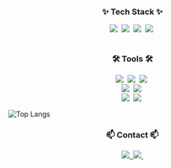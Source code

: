 <!--타이틀 부분-->
<!--<div align="center">-->
<!--  <img src="https://github.com/oka1313/oka1313/assets/101691440/92118a53-c5b6-40bc-b130-bf8c398d7b51" />-->
<!--</div>-->

<!--내용 부분-->
<h3 align="center">✨ Tech Stack ✨</h3>
<div align="center">
  <img src="https://img.shields.io/badge/python-3670A0?style=for-the-badge&logo=python&logoColor=ffdd54" />&nbsp
  <img src="https://img.shields.io/badge/pandas-150458.svg?style=for-the-badge&logo=pandas&logoColor=white" />&nbsp
  <img src="https://img.shields.io/badge/numpy-4d77cf.svg?style=for-the-badge&logo=numpy&logoColor=white" />&nbsp
  <img src="https://img.shields.io/badge/Matplotlib-11557c.svg?style=for-the-badge&logo=Matplotlib&logoColor=white" />&nbsp
</div>

<br>

<!--<h3 align="center">📚 Studying 📚</h3>-->
<!--<div align="center">-->
<!--  <img src="https://img.shields.io/badge/typescript-007ACC.svg?style=for-the-badge&logo=typescript&logoColor=white" />&nbsp-->
<!--  <img src="https://img.shields.io/badge/React%20Query-FF4154?style=for-the-badge&logo=react%20query&logoColor=white" />&nbsp-->
<!--  <img src="https://img.shields.io/badge/Recoil-3578E5?style=for-the-badge&logo=recoil&logoColor=white" />&nbsp-->
<!--</div>-->
<!--<br>-->

<h3 align="center">🛠 Tools 🛠</h3>
<div align="center">
  <img src="https://img.shields.io/badge/git-F05033.svg?style=for-the-badge&logo=git&logoColor=white" />&nbsp
  <img src="https://img.shields.io/badge/github-181717.svg?style=for-the-badge&logo=github&logoColor=white" />&nbsp
  <img src="https://img.shields.io/badge/Notion-F3F3F3.svg?style=for-the-badge&logo=notion&logoColor=black" />&nbsp
</div>

<div align="center">
  <img src="https://img.shields.io/badge/adobe%20photoshop-08253c.svg?style=for-the-badge&logo=adobe%20photoshop&logoColor=37abff" />&nbsp
  <img src="https://img.shields.io/badge/figma-F24E1E.svg?style=for-the-badge&logo=figma&logoColor=white" />&nbsp
</div>

<div align="center">
  <img src="https://img.shields.io/badge/VSCode-2C2C32.svg?style=for-the-badge&logo=visual-studio-code&logoColor=22ABF3" />&nbsp
  <img src="https://img.shields.io/badge/jupyter-2C2C32.svg?style=for-the-badge&logo=jupyter&logoColor=F37726" />&nbsp
<!--   <img src="https://img.shields.io/badge/Colab-2C2C32.svg?style=for-the-badge&logo=googlecolab&logoColor=F9AB00" />&nbsp -->
</div>

<!--   ![Anurag's GitHub stats](https://github-readme-stats.vercel.app/api?username=ryujunhyeong&show_icons=true&theme=transparent) -->
![Top Langs](https://github-readme-stats.vercel.app/api/top-langs/?username=ryujunhyeong&layout=compact)
<br>
<h3 align="center">📫 Contact 📫</h3>
<div align="center">
  <a href="https://rjh.kr">
    <img src="https://img.shields.io/badge/Velog-1EBC8F?style=for-the-badge&logo=velog&logoColor=white" />&nbsp
  </a>
  <a href="mailto:ryujunhyeong@gmail.com">
    <img
      src="https://img.shields.io/badge/ryujunhyeong@gmail.com-D14836?style=for-the-badge&logo=gmail&logoColor=white"/>&nbsp
  </a>
</div>
